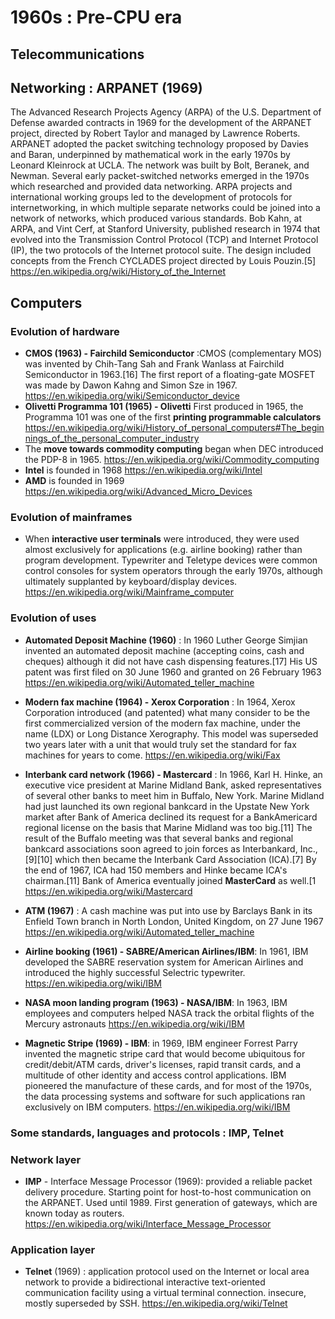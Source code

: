 # 1960s : Pre-CPU era

## Telecommunications ##

## Networking : ARPANET (1969) ##
The Advanced Research Projects Agency (ARPA) of the U.S. Department of Defense awarded contracts in 1969 for the development of the ARPANET project, directed by Robert Taylor and managed by Lawrence Roberts. ARPANET adopted the packet switching technology proposed by Davies and Baran, underpinned by mathematical work in the early 1970s by Leonard Kleinrock at UCLA. The network was built by Bolt, Beranek, and Newman.
Several early packet-switched networks emerged in the 1970s which researched and provided data networking. ARPA projects and international working groups led to the development of protocols for internetworking, in which multiple separate networks could be joined into a network of networks, which produced various standards. Bob Kahn, at ARPA, and Vint Cerf, at Stanford University, published research in 1974 that evolved into the Transmission Control Protocol (TCP) and Internet Protocol (IP), the two protocols of the Internet protocol suite. The design included concepts from the French CYCLADES project directed by Louis Pouzin.[5]
https://en.wikipedia.org/wiki/History_of_the_Internet

## Computers ##

### Evolution of hardware ###
- **CMOS (1963) - Fairchild Semiconductor** :CMOS (complementary MOS) was invented by Chih-Tang Sah and Frank Wanlass at Fairchild Semiconductor in 1963.[16] The first report of a floating-gate MOSFET was made by Dawon Kahng and Simon Sze in 1967.
https://en.wikipedia.org/wiki/Semiconductor_device
- **Olivetti Programma 101 (1965) - Olivetti**
First produced in 1965, the Programma 101 was one of the first **printing programmable calculators**
https://en.wikipedia.org/wiki/History_of_personal_computers#The_beginnings_of_the_personal_computer_industry
- The **move towards commodity computing** began when DEC introduced the PDP-8 in 1965.
https://en.wikipedia.org/wiki/Commodity_computing
- **Intel** is founded in 1968
https://en.wikipedia.org/wiki/Intel
- **AMD** is founded in 1969
https://en.wikipedia.org/wiki/Advanced_Micro_Devices

### Evolution of mainframes ###
- When **interactive user terminals** were introduced, they were used almost exclusively for applications (e.g. airline booking) rather than program development. Typewriter and Teletype devices were common control consoles for system operators through the early 1970s, although ultimately supplanted by keyboard/display devices.
https://en.wikipedia.org/wiki/Mainframe_computer

### Evolution of uses ###

- **Automated Deposit Machine (1960)** : In 1960 Luther George Simjian invented an automated deposit machine (accepting coins, cash and cheques) although it did not have cash dispensing features.[17] His US patent was first filed on 30 June 1960 and granted on 26 February 1963
https://en.wikipedia.org/wiki/Automated_teller_machine

- **Modern fax machine (1964) - Xerox Corporation** : In 1964, Xerox Corporation introduced (and patented) what many consider to be the first commercialized version of the modern fax machine, under the name (LDX) or Long Distance Xerography. This model was superseded two years later with a unit that would truly set the standard for fax machines for years to come. 
https://en.wikipedia.org/wiki/Fax

- **Interbank card network (1966) - Mastercard** : In 1966, Karl H. Hinke, an executive vice president at Marine Midland Bank, asked representatives of several other banks to meet him in Buffalo, New York.
Marine Midland had just launched its own regional bankcard in the Upstate New York market after Bank of America declined its request for a BankAmericard regional license on the basis that Marine Midland was too big.[11] The result of the Buffalo meeting was that several banks and regional bankcard associations soon agreed to join forces as Interbankard, Inc.,[9][10] which then became the Interbank Card Association (ICA).[7] By the end of 1967, ICA had 150 members and Hinke became ICA's chairman.[11] Bank of America eventually joined **MasterCard** as well.[1
https://en.wikipedia.org/wiki/Mastercard

- **ATM (1967)** : A cash machine was put into use by Barclays Bank in its Enfield Town branch in North London, United Kingdom, on 27 June 1967
https://en.wikipedia.org/wiki/Automated_teller_machine

- **Airline booking (1961) - SABRE/American Airlines/IBM**: In 1961, IBM developed the SABRE reservation system for American Airlines and introduced the highly successful Selectric typewriter.
https://en.wikipedia.org/wiki/IBM

- **NASA moon landing program (1963) - NASA/IBM**: In 1963, IBM employees and computers helped NASA track the orbital flights of the Mercury astronauts
https://en.wikipedia.org/wiki/IBM

- **Magnetic Stripe (1969) - IBM**: in 1969, IBM engineer Forrest Parry invented the magnetic stripe card that would become ubiquitous for credit/debit/ATM cards, driver's licenses, rapid transit cards, and a multitude of other identity and access control applications. IBM pioneered the manufacture of these cards, and for most of the 1970s, the data processing systems and software for such applications ran exclusively on IBM computers. 
https://en.wikipedia.org/wiki/IBM

### Some standards, languages and protocols : IMP, Telnet ###

### Network layer ####
- **IMP** - Interface Message Processor (1969): provided a reliable packet delivery procedure. Starting point for host-to-host communication on the ARPANET. Used until 1989. First generation of gateways, which are known today as routers.
https://en.wikipedia.org/wiki/Interface_Message_Processor
### Application layer ###
- **Telnet** (1969) : application protocol used on the Internet or local area network to provide a bidirectional interactive text-oriented communication facility using a virtual terminal connection. insecure, mostly superseded by SSH.
https://en.wikipedia.org/wiki/Telnet
